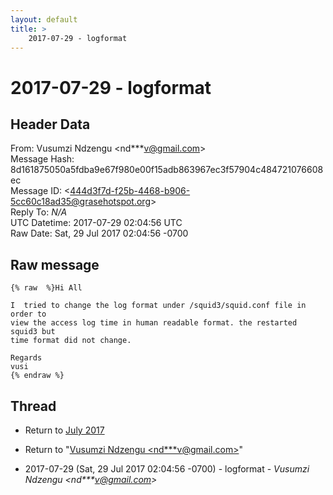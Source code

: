 ```yaml
---
layout: default
title: >
    2017-07-29 - logformat
---
```


# 2017-07-29 - logformat

## Header Data

From: Vusumzi Ndzengu \<nd***v@gmail.com\><br>
Message Hash: 8d161875050a5fdba9e67f980e00f15adb863967ec3f57904c484721076608ec<br>
Message ID: \<444d3f7d-f25b-4468-b906-5cc60c18ad35@grasehotspot.org\><br>
Reply To: _N/A_<br>
UTC Datetime: 2017-07-29 02:04:56 UTC<br>
Raw Date: Sat, 29 Jul 2017 02:04:56 -0700<br>

## Raw message

```
{% raw  %}Hi All

I  tried to change the log format under /squid3/squid.conf file in order to 
view the access log time in human readable format. the restarted squid3 but 
time format did not change.

Regards
vusi
{% endraw %}
```

## Thread

+ Return to [July 2017](/archive/2017/07)

+ Return to "[Vusumzi Ndzengu <nd***v<span>@</span>gmail.com>](/authors/nd___v_at_gmail_com)"

+ 2017-07-29 (Sat, 29 Jul 2017 02:04:56 -0700) - logformat - _Vusumzi Ndzengu \<nd***v@gmail.com\>_

